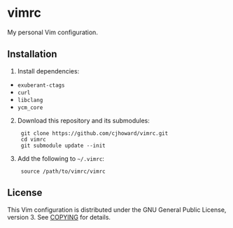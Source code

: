 # vimrc

My personal Vim configuration.

## Installation

1. Install dependencies:
	
* `exuberant-ctags`
* `curl`
* `libclang`
* `ycm_core`

2. Download this repository and its submodules:

        git clone https://github.com/cjhoward/vimrc.git
        cd vimrc
        git submodule update --init

2. Add the following to `~/.vimrc`:

        source /path/to/vimrc/vimrc

## License

This Vim configuration is distributed under the GNU General Public License, version 3. See [COPYING](./COPYING) for details.

